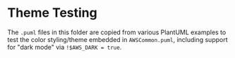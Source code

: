 # Theme Testing

The `.puml` files in this folder are copied from various PlantUML examples to test the color styling/theme embedded in `AWSCommon.puml`, including support for "dark mode" via `!$AWS_DARK = true`.
